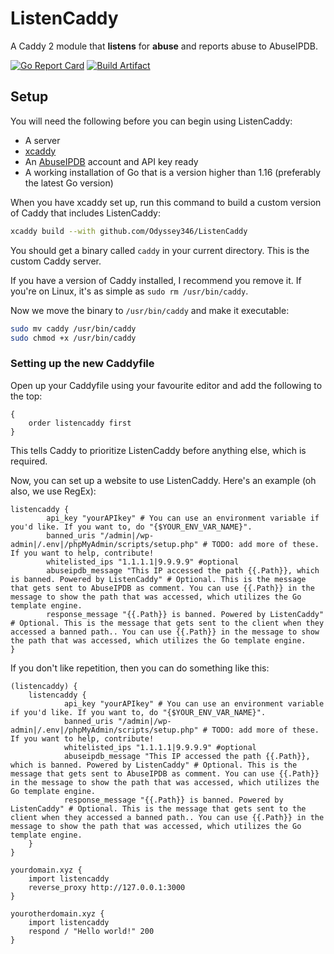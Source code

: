 # ListenCaddy
A Caddy 2 module that **listens** for **abuse** and reports abuse to AbuseIPDB.

[![Go Report Card](https://goreportcard.com/badge/github.com/Odyssey346/ListenCaddy)](https://goreportcard.com/report/github.com/Odyssey346/ListenCaddy) [![Build Artifact](https://github.com/Odyssey346/ListenCaddy/actions/workflows/build-artifact.yml/badge.svg)](https://github.com/Odyssey346/ListenCaddy/actions/workflows/build-artifact.yml)

## Setup
You will need the following before you can begin using ListenCaddy:
- A server
- [xcaddy](https://github.com/caddyserver/xcaddy)
- An [AbuseIPDB](https://www.abuseipdb.com/) account and API key ready
- A working installation of Go that is a version higher than 1.16 (preferably the latest Go version)

When you have xcaddy set up, run this command to build a custom version of Caddy that includes ListenCaddy:
```bash
xcaddy build --with github.com/Odyssey346/ListenCaddy
```

You should get a binary called ``caddy`` in your current directory. This is the custom Caddy server.

If you have a version of Caddy installed, I recommend you remove it. If you're on Linux, it's as simple as ``sudo rm /usr/bin/caddy``.

Now we move the binary to ``/usr/bin/caddy`` and make it executable:
```bash
sudo mv caddy /usr/bin/caddy
sudo chmod +x /usr/bin/caddy
```

### Setting up the new Caddyfile
Open up your Caddyfile using your favourite editor and add the following to the top:
```caddyfile
{
    order listencaddy first
}
```
This tells Caddy to prioritize ListenCaddy before anything else, which is required.

Now, you can set up a website to use ListenCaddy. Here's an example (oh also, we use RegEx):
```caddyfile
listencaddy {
        api_key "yourAPIkey" # You can use an environment variable if you'd like. If you want to, do "{$YOUR_ENV_VAR_NAME}".
        banned_uris "/admin|/wp-admin|/.env|/phpMyAdmin/scripts/setup.php" # TODO: add more of these. If you want to help, contribute!
		whitelisted_ips "1.1.1.1|9.9.9.9" #optional
		abuseipdb_message "This IP accessed the path {{.Path}}, which is banned. Powered by ListenCaddy" # Optional. This is the message that gets sent to AbuseIPDB as comment. You can use {{.Path}} in the message to show the path that was accessed, which utilizes the Go template engine.
		response_message "{{.Path}} is banned. Powered by ListenCaddy" # Optional. This is the message that gets sent to the client when they accessed a banned path.. You can use {{.Path}} in the message to show the path that was accessed, which utilizes the Go template engine.
}
```

If you don't like repetition, then you can do something like this:

```caddyfile
(listencaddy) {
	listencaddy {
			api_key "yourAPIkey" # You can use an environment variable if you'd like. If you want to, do "{$YOUR_ENV_VAR_NAME}".
			banned_uris "/admin|/wp-admin|/.env|/phpMyAdmin/scripts/setup.php" # TODO: add more of these. If you want to help, contribute!
			whitelisted_ips "1.1.1.1|9.9.9.9" #optional
			abuseipdb_message "This IP accessed the path {{.Path}}, which is banned. Powered by ListenCaddy" # Optional. This is the message that gets sent to AbuseIPDB as comment. You can use {{.Path}} in the message to show the path that was accessed, which utilizes the Go template engine.
			response_message "{{.Path}} is banned. Powered by ListenCaddy" # Optional. This is the message that gets sent to the client when they accessed a banned path.. You can use {{.Path}} in the message to show the path that was accessed, which utilizes the Go template engine.
	}
}

yourdomain.xyz {
	import listencaddy
	reverse_proxy http://127.0.0.1:3000
}

yourotherdomain.xyz {
	import listencaddy
	respond / "Hello world!" 200
}
```
